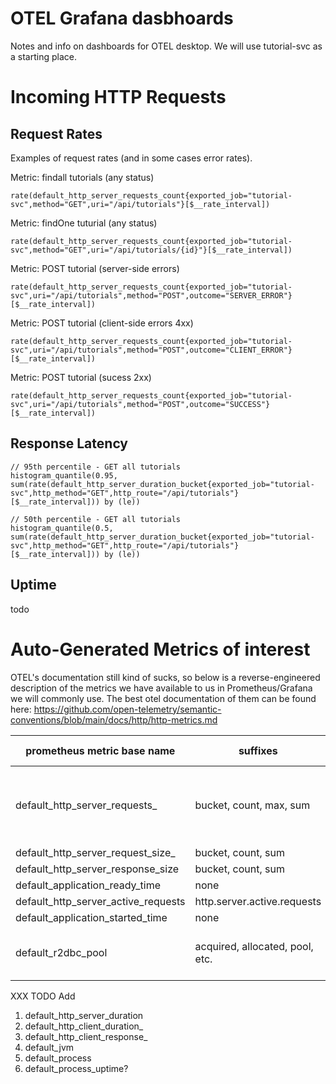 # OTEL Grafana dasbhoards

Notes and info on dashboards for OTEL desktop. We will use tutorial-svc
as a starting place. 

# Incoming HTTP Requests

## Request Rates

Examples of request rates (and in some cases error rates).

Metric: findall tutorials (any status)
```
rate(default_http_server_requests_count{exported_job="tutorial-svc",method="GET",uri="/api/tutorials"}[$__rate_interval])
``````

Metric: findOne tuturial (any status)
```
rate(default_http_server_requests_count{exported_job="tutorial-svc",method="GET",uri="/api/tutorials/{id}"}[$__rate_interval])
```

Metric: POST tutorial (server-side errors)
```
rate(default_http_server_requests_count{exported_job="tutorial-svc",uri="/api/tutorials",method="POST",outcome="SERVER_ERROR"}[$__rate_interval])
```

Metric: POST tutorial (client-side errors 4xx)
```
rate(default_http_server_requests_count{exported_job="tutorial-svc",uri="/api/tutorials",method="POST",outcome="CLIENT_ERROR"}[$__rate_interval])
```

Metric: POST tutorial (sucess 2xx)
```
rate(default_http_server_requests_count{exported_job="tutorial-svc",uri="/api/tutorials",method="POST",outcome="SUCCESS"}[$__rate_interval])
```

## Response Latency

```
// 95th percentile - GET all tutorials
histogram_quantile(0.95, sum(rate(default_http_server_duration_bucket{exported_job="tutorial-svc",http_method="GET",http_route="/api/tutorials"}[$__rate_interval])) by (le))

// 50th percentile - GET all tutorials
histogram_quantile(0.5, sum(rate(default_http_server_duration_bucket{exported_job="tutorial-svc",http_method="GET",http_route="/api/tutorials"}[$__rate_interval])) by (le))
```

## Uptime

todo


# Auto-Generated Metrics of interest

OTEL's documentation still kind of sucks, so below is a reverse-engineered description of the metrics we have available
to us in Prometheus/Grafana we will commonly use. The best otel documentation of them can be found here: https://github.com/open-telemetry/semantic-conventions/blob/main/docs/http/http-metrics.md

| prometheus metric base name | suffixes | otel metric name | metric type | description | documentation |
|---|---|---|---|---|--|
| default_http_server_requests_ | bucket, count, max, sum | http.server.requests | ?? | Appears to increment for each request handled by microservice | <link> |
| default_http_server_request_size_ | bucket, count, sum | http.server.request.size | Histogram | unknown | todo |
| default_http_server_response_size | bucket, count, sum | http.server.response.size | Histogram | unknown | todo | 
| default_application_ready_time | none |   application.ready.time | ? | unknown | todo |
|default_http_server_active_requests | http.server.active.requests | ? | unknown | unknown | todo |
| default_application_started_time | none |   application.ready.time | ? | unknown | todo |
| default_r2dbc_pool | acquired, allocated, pool, etc. | r2dbc.pool | ? | monitors an R2DB connection pool | todo |


XXX  TODO Add

1. default_http_server_duration
1. default_http_client_duration_
1. default_http_client_response_
1. default_jvm
1. default_process 
1. default_process_uptime?
